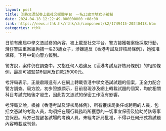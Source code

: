```yaml
---
layout: post
title: 涉將文憑試卷上載社交媒體平台　一名23歲本地女子被捕
date: 2024-04-18 12:22:49.000000000 +08:00
link: https://news.rthk.hk/rthk/ch/component/k2/1749415-20240418.htm
categories: rthk
---
```


日前有應屆中學文憑試卷的內容，被上載至社交平台。警方接獲報案後採取行動，灣仔警區重案組拘捕一名23歲女子，涉嫌違反《香港考試及評核局條例》，她獲准保釋，下月中旬向警方報到。

警方說，案件仍在調查中，又指任何人若違反《香港考試及評核局條例》的相關條例，最高可被監禁6個月及罰款25000元。

考評局表示，正嚴肅跟進有人在網上轉載香港中學文憑試試題的個案，正全力配合警方調查。局方說，初步證據顯示，目前發現涉及網上轉載試題的個案，均於相關科目考試完結後才發生，因此對文憑試的保密工作沒有影響。

考評局又說，根據《香港考試及評核局條例》，所有獲該局委任或聘用的人員，包括文憑試的考務人員，均須把在履行職務時所獲悉的一切事宜保密及協助將該等事宜保密。局方已提醒各試場的考務人員，未經考評局批准，不得以任何形式將試題內容轉載或刊登。
